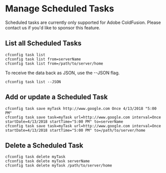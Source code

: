 # Manage Scheduled Tasks

Scheduled tasks are currently only supported for Adobe ColdFusion. Please contact us if you'd like to sponsor this feature.

## List all Scheduled Tasks

```text
cfconfig task list
cfconfig task list from=serverName
cfconfig task list from=/path/to/server/home
```

To receive the data back as JSON, use the --JSON flag.

```text
cfconfig task list --JSON
```

## Add or update a Scheduled Task

```text
cfconfig task save myTask http://www.google.com Once 4/13/2018 "5:00 PM"
cfconfig task save task=myTask url=http://www.google.com interval=Once startDate=4/13/2018 startTime="5:00 PM" to=serverName
cfconfig task save task=myTask url=http://www.google.com interval=Once startDate=4/13/2018 startTime="5:00 PM" to=/path/to/server/home
```

## Delete a Scheduled Task

```text
cfconfig task delete myTask
cfconfig task delete myTask serverName
cfconfig task delete myTask /path/to/server/home
```

